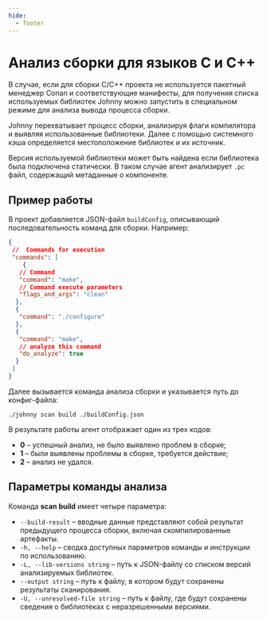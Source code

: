 ```yaml
---
hide:
  - footer
---
```


# Анализ сборки для языков C и C++

В случае, если для сборки C/С++ проекта не используется пакетный менеджер Conan и соответствующие манифесты, для получения списка используемых библиотек Johnny можно запустить в специальном режиме для анализа вывода процесса сборки.

Johnny перехватывает процесс сборки, анализируя флаги компилятора и выявляя использованные библиотеки. Далее с помощью системного кэша определяется местоположение библиотек и их источник.

Версия используемой библиотеки может быть найдена если библиотека была подключена статически. В таком случае агент анализирует `.pc` файл, содержащий метаданные о компоненте.

## Пример работы

В проект добавляется JSON-файл `buildConfig`, описывающий последовательность команд для сборки. Например:

```json
{
 //  Commands for execution
 "commands": [
    {
   // Command
   "command": "make",
   // Command execute parameters
   "flags_and_args": "clean"
  },
  {
   "command": "./configure"  
  },
  {
   "command": "make",
   // analyze this command
   "do_analyze": true
  }
 ]
}
```

Далее вызывается команда анализа сборки и указывается путь до конфиг-файла:

```shell
./johnny scan build ./buildConfig.json
```

В результате работы агент отображает один из трех кодов:

- **0** – успешный анализ, не было выявлено проблем в сборке;
- **1** – были выявлены проблемы в сборке, требуется действие;
- **2** – анализ не удался.

## Параметры команды анализа

Команда **scan build** имеет четыре параметра:

- `--build-result` – вводные данные представляют собой результат предыдущего процесса сборки, включая скомпилированные артефакты.
- `-h, --help` – сводка доступных параметров команды и инструкции по использованию.
- `-L, --lib-versions string` – путь к JSON-файлу со списком версий анализируемых библиотек.
- `--output string` – путь к файлу, в котором будут сохранены результаты сканирования.
- `-U, --unresolved-file string` – путь к файлу, где будут сохранены сведения о библиотеках с неразрешенными версиями.
